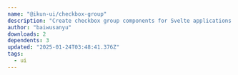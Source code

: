 ```yaml
---
name: "@ikun-ui/checkbox-group"
description: "Create checkbox group components for Svelte applications."
author: "baiwusanyu"
downloads: 2
dependents: 3
updated: "2025-01-24T03:48:41.376Z"
tags: 
  - ui
---
```

